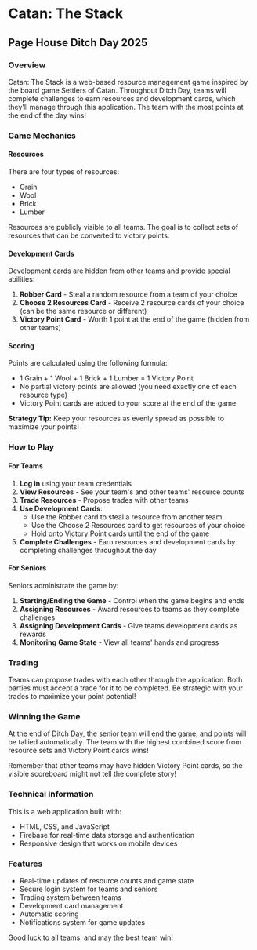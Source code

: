 # Catan: The Stack

## Page House Ditch Day 2025

### Overview

Catan: The Stack is a web-based resource management game inspired by the board game Settlers of Catan. Throughout Ditch Day, teams will complete challenges to earn resources and development cards, which they'll manage through this application. The team with the most points at the end of the day wins!

### Game Mechanics

#### Resources

There are four types of resources:
- Grain
- Wool
- Brick
- Lumber

Resources are publicly visible to all teams. The goal is to collect sets of resources that can be converted to victory points.

#### Development Cards

Development cards are hidden from other teams and provide special abilities:

1. **Robber Card** - Steal a random resource from a team of your choice
2. **Choose 2 Resources Card** - Receive 2 resource cards of your choice (can be the same resource or different)
3. **Victory Point Card** - Worth 1 point at the end of the game (hidden from other teams)

#### Scoring

Points are calculated using the following formula:
- 1 Grain + 1 Wool + 1 Brick + 1 Lumber = 1 Victory Point
- No partial victory points are allowed (you need exactly one of each resource type)
- Victory Point cards are added to your score at the end of the game

**Strategy Tip:** Keep your resources as evenly spread as possible to maximize your points!

### How to Play

#### For Teams

1. **Log in** using your team credentials
2. **View Resources** - See your team's and other teams' resource counts
3. **Trade Resources** - Propose trades with other teams
4. **Use Development Cards**:
   - Use the Robber card to steal a resource from another team
   - Use the Choose 2 Resources card to get resources of your choice
   - Hold onto Victory Point cards until the end of the game
5. **Complete Challenges** - Earn resources and development cards by completing challenges throughout the day

#### For Seniors

Seniors administrate the game by:
1. **Starting/Ending the Game** - Control when the game begins and ends
2. **Assigning Resources** - Award resources to teams as they complete challenges
3. **Assigning Development Cards** - Give teams development cards as rewards
4. **Monitoring Game State** - View all teams' hands and progress

### Trading

Teams can propose trades with each other through the application. Both parties must accept a trade for it to be completed. Be strategic with your trades to maximize your point potential!

### Winning the Game

At the end of Ditch Day, the senior team will end the game, and points will be tallied automatically. The team with the highest combined score from resource sets and Victory Point cards wins!

Remember that other teams may have hidden Victory Point cards, so the visible scoreboard might not tell the complete story!

### Technical Information

This is a web application built with:
- HTML, CSS, and JavaScript
- Firebase for real-time data storage and authentication
- Responsive design that works on mobile devices

### Features

- Real-time updates of resource counts and game state
- Secure login system for teams and seniors
- Trading system between teams
- Development card management
- Automatic scoring
- Notifications system for game updates

Good luck to all teams, and may the best team win!
